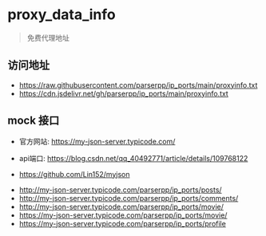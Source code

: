 # proxy_data_info

> 免费代理地址


## 访问地址
* https://raw.githubusercontent.com/parserpp/ip_ports/main/proxyinfo.txt
* https://cdn.jsdelivr.net/gh/parserpp/ip_ports/main/proxyinfo.txt

## mock 接口
* 官方网站: https://my-json-server.typicode.com/

* api端口: https://blog.csdn.net/qq_40492771/article/details/109768122
* https://github.com/Lin152/myjson


- http://my-json-server.typicode.com/parserpp/ip_ports/posts/
- http://my-json-server.typicode.com/parserpp/ip_ports/comments/
- http://my-json-server.typicode.com/parserpp/ip_ports/movie/
- https://my-json-server.typicode.com/parserpp/ip_ports/movie/
- https://my-json-server.typicode.com/parserpp/ip_ports/profile
